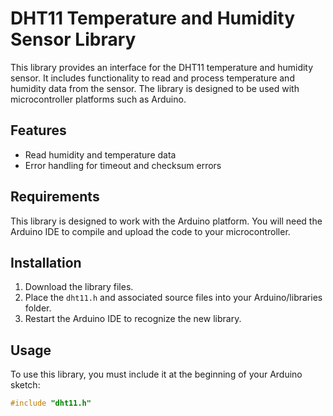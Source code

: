# DHT11 Temperature and Humidity Sensor Library

This library provides an interface for the DHT11 temperature and humidity sensor. It includes functionality to read and process temperature and humidity data from the sensor. The library is designed to be used with microcontroller platforms such as Arduino.

## Features

- Read humidity and temperature data
- Error handling for timeout and checksum errors

## Requirements

This library is designed to work with the Arduino platform. You will need the Arduino IDE to compile and upload the code to your microcontroller.

## Installation

1. Download the library files.
2. Place the `dht11.h` and associated source files into your Arduino/libraries folder.
3. Restart the Arduino IDE to recognize the new library.

## Usage

To use this library, you must include it at the beginning of your Arduino sketch:

```cpp
#include "dht11.h"

